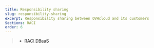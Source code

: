 ```yaml
---
title: Responsibility sharing
slug: responsibility-sharing
excerpt: Responsibility sharing between OVHcloud and its customers
Sections: RACI
order: 6
---
```


>
> - [RACI DBaaS](https://docs.ovh.com/gb/en/publiccloud/databases/responsibility-model/)
>
